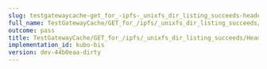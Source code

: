 ```yaml
---
slug: testgatewaycache-get_for_-ipfs-_unixfs_dir_listing_succeeds-header_x-ipfs-path
full_name: TestGatewayCache/GET_for_/ipfs/_unixfs_dir_listing_succeeds/Header_X-Ipfs-Path
outcome: pass
title: TestGatewayCache/GET_for_/ipfs/_unixfs_dir_listing_succeeds/Header_X-Ipfs-Path
implementation_id: kubo-bis
version: dev-44b0eaa-dirty
---
```


